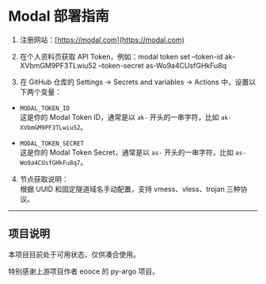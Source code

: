 # Modal 部署指南

1. 注册网站：[https://modal.com](https://modal.com)

2. 在个人资料页获取 API Token，例如：modal token set –token-id ak-XVbmGM9PF3TLwiu52 –token-secret as-Wo9a4CUsfGHkFu8q

3. 在 GitHub 仓库的 Settings → Secrets and variables → Actions 中，设置以下两个变量：

- `MODAL_TOKEN_ID`  
  这是你的 Modal Token ID，通常是以 `ak-` 开头的一串字符，比如 `ak-XVbmGM9PF3TLwiu52`。

- `MODAL_TOKEN_SECRET`  
  这是你的 Modal Token Secret，通常是以 `as-` 开头的一串字符，比如 `as-Wo9a4CUsfGHkFu8q7`。

4. 节点获取说明：  
根据 UUID 和固定隧道域名手动配置，支持 vmess、vless、trojan 三种协议。

---

## 项目说明

本项目目前处于可用状态，仅供凑合使用。

特别感谢上游项目作者 eooce 的 py-argo 项目。
